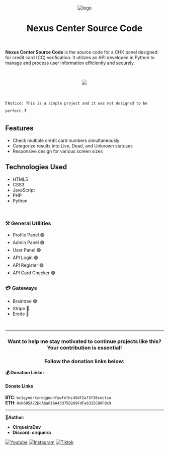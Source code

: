 <div align="center">
    <img alt="logo" loading="lazy" width="100" height="100" decoding="async" data-nimg="1" srcSet="./assets/logo/logo.png, ./assets/logo/logo.png" src="./assets/logo/logo.png" />
    <h1>Nexus Center Source Code</h1>
</div>

<br>

**Nexus Center Source Code**
is the source code for a CHK panel designed for credit card (CC) verification. It utilizes an API developed in Python to manage and process user information efficiently and securely.

<br>

<p align="center">
    <img src="https://github.com/user-attachments/assets/a548e873-e289-4de1-88fc-3e4024809552">
</p>

<br>
 
❗ `Notice: This is a simple project and it was not designed to be perfect.` ❗

## Features

- Check multiple credit card numbers simultaneously
- Categorize results into Live, Dead, and Unknown statuses
- Responsive design for various screen sizes

## Technologies Used

- HTML5
- CSS3
- JavaScript
- PHP
- Python

<br>

### ⚒️ General Utilities
- Profile Panel 🟢
- Admin Panel 🟢
- User Panel 🟢
- API Login 🟢
- API Register 🟢
- API Card Checker 🟢

### 💳 Gateways
- Braintree 🟢
- Stripe 🔴
- Erede 🔴

<br>

---

<h3 align="center">Want to help me stay motivated to continue projects like this? Your contribution is essential!</h3>
<h3 align="center">Follow the donation links below:</h3>

**💰 Donation Links:**
#### Donate Links

<b>BTC</b>: <code>bc1qynerkzreqgeuhfywfelhz45df2a73f38cmctzu</code></br>
<b>ETH</b>: <code>0xb685A72EdA6a016A43d75D269FdFa6315C80F8c9</code></br>

---

**👑Author:**

- **CirqueiraDev**
- **Discord: cirqueira**

<div>
    
  [![Youtube](https://img.shields.io/badge/YouTube-FF0000?style=for-the-badge&logo=youtube&logoColor=white)](https://www.youtube.com/@cirqueiradev)
  [![Instagram](https://img.shields.io/badge/Instagram-E4405F?style=for-the-badge&logo=instagram&logoColor=white)](https://www.instagram.com/cirqueirakkjk/)
  [![Tiktok](https://img.shields.io/badge/TikTok-000000?style=for-the-badge&logo=tiktok&logoColor=white)](https://tiktok.com/@cirqueiradev)

</div>
